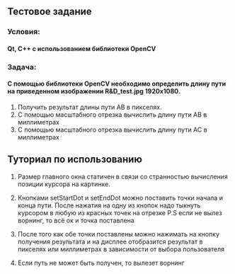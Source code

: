 ## Тестовое задание

### Условия:
#### Qt, C++ c использованием библиотеки OpenCV


### Задача:
#### С помощью библиотеки OpenCV необходимо определить длину пути на приведенном изображении R&D_test.jpg  1920x1080.

1) Получить результат длины пути AB в пикселях.
2) С помощью масштабного отрезка вычислить длину пути AB в миллиметрах
3) С помощью масштабного отрезка вычислить длину пути AC в миллиметрах


## Туториал по использованию
1) Размер главного окна статичен в связи со странностью вычисления позиции курсора на картинке. 
2) Кнопками setStartDot и setEndDot можно поставить точки начала и конца пути.
   После нажатия на одну из кнопок надо тыкнуть курсором в любую из красных точек на отрезке
   P.S если не вылез ворнинг, то всё ок и точка поставлена
   
3) После того как обе точки поставлены можно нажимать на кнопку получения результата и на дисплее отобразится
    результат в пикселях или миллиметрах в зависимости от выбора пользователя
   
4) Если путь не может быть получен, то вылезет ворнинг
